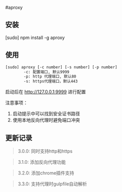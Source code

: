 #aproxy

## 安装

[sudo] npm install -g aproxy

## 使用

````bash
[sudo] aproxy [-c number] [-s number] [-p number]
        -c: 配置端口, 默认9999
        -p: http 代理端口, 默认80
        -s: https代理端口，默认443
````

启动后在 http://127.0.0.1:9999 进行配置

注意事项：
 1. 启动提示中可以找到安全证书路径
 2. 使用本地反向代理时避免端口冲突

## 更新记录
>3.0.0: 同时支持http和https

>3.1.0: 添加反向代理功能

>3.2.0: 添加chrome插件支持

>3.3.0: 支持代理时gulpfile自动解析

